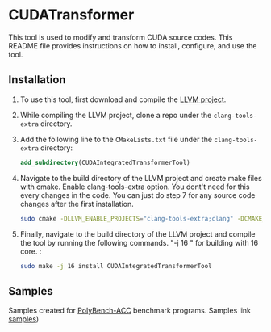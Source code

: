 # CUDATransformer

This tool is used to modify and transform CUDA source codes. This README file provides instructions on how to install, configure, and use the tool.

## Installation

1. To use this tool, first download and compile the [LLVM project](https://llvm.org/).

2. While compiling the LLVM project, clone a repo under the `clang-tools-extra` directory.

3. Add the following line to the `CMakeLists.txt` file under the `clang-tools-extra` directory:
    ```cmake
    add_subdirectory(CUDAIntegratedTransformerTool)
    ```

6. Navigate to the build directory of the LLVM project and create make files with cmake. Enable clang-tools-extra option. You dont't need for this every changes in the code. You can just do step 7 for any source code changes after the first installation.
    ```bash
    sudo cmake -DLLVM_ENABLE_PROJECTS="clang-tools-extra;clang" -DCMAKE_BUILD_TYPE=Release -G "Unix Makefiles" ../llvm
    ```

6. Finally, navigate to the build directory of the LLVM project and compile the tool by running the following commands. "-j 16 " for building with 16 core. :
    ```bash
    sudo make -j 16 install CUDAIntegratedTransformerTool
    ```

## Samples

Samples created for [PolyBench-ACC](https://github.com/cavazos-lab/PolyBench-ACC) benchmark programs. Samples link [samples](https://drive.google.com/drive/folders/1aiotg3w3qJnpWaZLr2So1B73umVrQbQR?usp=sharing
))
